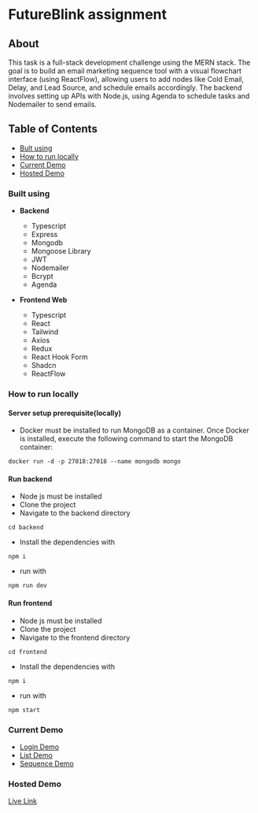 # FutureBlink assignment

## About
This task is a full-stack development challenge using the MERN stack. The goal is to build an email marketing sequence tool with a visual flowchart interface (using ReactFlow), allowing users to add nodes like Cold Email, Delay, and Lead Source, and schedule emails accordingly. The backend involves setting up APIs with Node.js, using Agenda to schedule tasks and Nodemailer to send emails.

## Table of Contents
- [Bult using](#built-using)
- [How to run locally](#how-to-run-locally)
- [Current Demo](#current-demo)
- [Hosted Demo](#hosted-demo)

### Built using

* **Backend**
    - Typescript
    - Express
    - Mongodb
    - Mongoose Library
    - JWT
    - Nodemailer
    - Bcrypt
    - Agenda


* **Frontend Web**
    - Typescript
    - React
    - Tailwind
    - Axios
    - Redux
    - React Hook Form
    - Shadcn
    - ReactFlow

### How to run locally
#### Server setup prerequisite(locally)
- Docker must be installed to run MongoDB as a container. Once Docker is installed, execute the following command to start the MongoDB container:
```
docker run -d -p 27018:27018 --name mongodb mongo
```
#### Run backend
- Node js must be installed
- Clone the project
- Navigate to the backend directory
```
cd backend
```
- Install the dependencies with
```
npm i
```
- run with
```
npm run dev
```

#### Run frontend
- Node js must be installed
- Clone the project
- Navigate to the frontend directory
```
cd frontend
```
- Install the dependencies with
```
npm i
```
- run with
```
npm start
```


### Current Demo
- [Login Demo](https://drive.google.com/file/d/1L1wlqiPAs-sZhuJO7PwK3TRVcfr_5MkD/view?usp=sharing)
- [List Demo](https://drive.google.com/file/d/1bgobDEne18SP-X1VVYOOC2pbgKLveTeF/view?usp=sharing)
- [Sequence Demo](https://drive.google.com/file/d/1klkXMXdRgvHBjUsZh7vTGJm_ffPHwCx_/view?usp=sharing)

### Hosted Demo
[Live Link](https://godotengine.org)